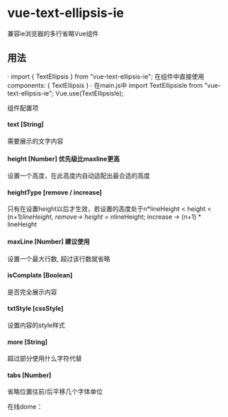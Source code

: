 # vue-text-ellipsis-ie
兼容ie浏览器的多行省略Vue组件
## 用法
· import { TextEllipsis } from "vue-text-ellipsis-ie";
在组件中直接使用components: { TextEllipsis }
· 在main.js中
import TextEllipsisIe from "vue-text-ellipsis-ie";
Vue.use(TextEllipsisIe);

 组件配置项
#### text [String]
  需要展示的文字内容
#### height [Number] 优先级比maxline更高
  设置一个高度，在此高度内自动适配出最合适的高度
#### heightType [remove / increase]
  只有在设置height以后才生效，若设置的高度处于n*lineHeight < height < (n+1)*lineHeight, 
  remove-> height = n*lineHeight; 
  increase -> (n+1) * lineHeight
#### maxLine [Number] 建议使用
  设置一个最大行数, 超过该行数就省略
#### isComplate [Boolean]
  是否完全展示内容
#### txtStyle [cssStyle]
  设置内容的style样式
#### more [String]
  超过部分使用什么字符代替
#### tabs [Number]
  省略位置往前/后平移几个字体单位

在线dome：
